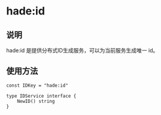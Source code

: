 # hade:id

## 说明

hade:id 是提供分布式ID生成服务，可以为当前服务生成唯一 id。

## 使用方法

```
const IDKey = "hade:id"

type IDService interface {
    NewID() string
}
```
